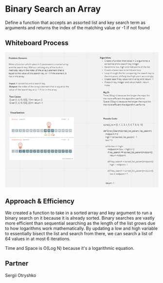 # Binary Search an Array
Define a function that accepts an assorted list and key search term as arguments and returns the
index of the matching value or -1 if not found

## Whiteboard Process
![Whiteboard](binary_search.png)

## Approach & Efficiency
We created a function to take in a sorted array and key argument to run a binary search on it because
it is already sorted. Binary searches are vastly more efficient than sequential searching as the
length of the list grows due to how logarithms work mathematically. By updating a low and high
variable to essentially bisect the list and search from there, we can search a list of 64 values
in at most 6 iterations.

Time and Space is O(Log N) because it's a logarithmic equation.

## Partner
Sergii Otryshko
